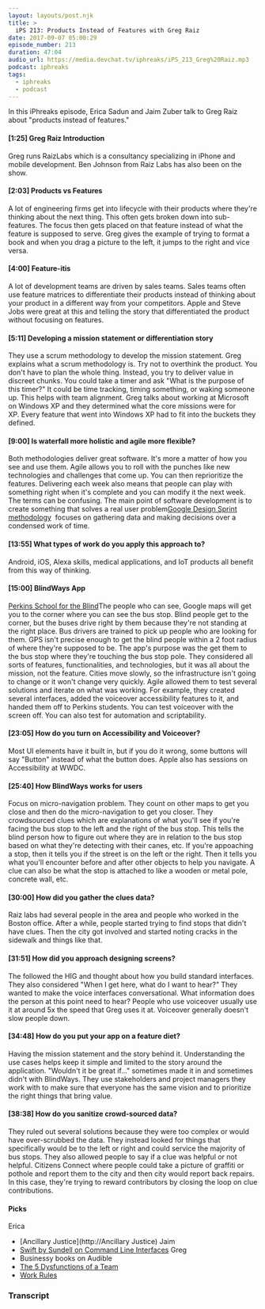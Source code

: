 ```yaml
---
layout: layouts/post.njk
title: >
  iPS 213: Products Instead of Features with Greg Raiz
date: 2017-09-07 05:00:29
episode_number: 213
duration: 47:04
audio_url: https://media.devchat.tv/iphreaks/iPS_213_Greg%20Raiz.mp3
podcast: iphreaks
tags:
  - iphreaks
  - podcast
---
```


In this iPhreaks episode, Erica Sadun and Jaim Zuber talk to Greg Raiz about "products instead of features."

#### [1:25] Greg Raiz Introduction

Greg runs RaizLabs which is a consultancy specializing in iPhone and mobile development. Ben Johnson from Raiz Labs has also been on the show.

#### [2:03] Products vs Features

A lot of engineering firms get into lifecycle with their products where they're thinking about the next thing. This often gets broken down into sub-features. The focus then gets placed on that feature instead of what the feature is supposed to serve. Greg gives the example of trying to format a book and when you drag a picture to the left, it jumps to the right and vice versa.

#### [4:00] Feature-itis

A lot of development teams are driven by sales teams. Sales teams often use feature matrices to differentiate their products instead of thinking about your product in a different way from your competitors. Apple and Steve Jobs were great at this and telling the story that differentiated the product without focusing on features.

#### [5:11] Developing a mission statement or differentiation story

They use a scrum methodology to develop the mission statement. Greg explains what a scrum methodology is. Try not to overthink the product. You don't have to plan the whole thing. Instead, you try to deliver value in discreet chunks. You could take a timer and ask "What is the purpose of this timer?" It could be time tracking, timing something, or waking someone up. This helps with team alignment. Greg talks about working at Microsoft on Windows XP and they determined what the core missions were for XP.&nbsp;Every feature that went into Windows XP had to fit into the buckets they defined.

#### [9:00] Is waterfall more holistic and agile more flexible?

Both methodologies deliver great software. It's more a matter of how you see and use them. Agile allows you to roll with the punches like new technologies and challenges that come up. You can then reprioritize the features. Delivering each week also means that people can play with something right when it's complete and you can modify it the next week. The terms can be confusing. The main point of software development is to create something that solves a real user problem[Google Design Sprint methodology](http://www.gv.com/sprint/)&nbsp; focuses on gathering data and making decisions over a condensed work of time.

#### [13:55] What types of work do you apply this approach to?

Android, iOS, Alexa skills, medical applications, and IoT products all benefit from this way of thinking.

#### [15:00] BlindWays App

[Perkins School for the Blind](http://www.perkins.org/)The people who can see, Google maps will get you to the corner where you can see the bus stop. Blind people get to the corner, but the buses drive right by them because they're not standing at the right place. Bus drivers are trained to pick up people who are looking for them. GPS isn't precise enough to get the blind people within a 2 foot radius of where they're supposed to be. The app's purpose was the get them to the bus stop where they're touching the bus stop pole. They considered all sorts of features, functionalities, and technologies, but it was all about the mission, not the feature. Cities move slowly, so the infrastructure isn't going to change or it won't change very quickly. Agile allowed them to test several solutions and iterate on what was working. For example, they created several interfaces, added the voiceover accessibility features to it, and handed them off to Perkins students. You can test voiceover with the screen off. You can also test for automation and scriptability.

#### [23:05] How do you turn on Accessibility and Voiceover?

Most UI elements have it built in, but if you do it wrong, some buttons will say "Button" instead of what the button does. Apple also has sessions on Accessibility at WWDC.

#### [25:40] How BlindWays works for users

Focus on micro-navigation problem. They count on other maps to get you close and then do the micro-navigation to get you closer. They crowdsourced clues which are explanations of what you'll see if you're facing the bus stop to the left and the right of the bus stop. This tells the blind person how to figure out where they are in relation to the bus stop based on what they're detecting with their canes, etc. If you're appoaching a stop, then it tells you if the street is on the left or the right. Then it tells you what you'll encounter before and after other objects to help you navigate. A clue can also be what the stop is attached to like a wooden or metal pole, concrete wall, etc.

#### [30:00] How did you gather the clues data?

Raiz labs had several people in the area and people who worked in the Boston office. After a while, people started trying to find stops that didn't have clues. Then the city got involved and started noting cracks in the sidewalk and things like that.

#### [31:51] How did you approach designing screens?

The followed the HIG and thought about how you build standard interfaces. They also considered "When I get here, what do I want to hear?" They wanted to make the voice interfaces conversational. What information does the person at this point need to hear? People who use voiceover usually use it at around 5x the speed that Greg uses it at. Voiceover generally doesn't slow people down.

#### [34:48] How do you put your app on a feature diet?

Having the mission statement and the story behind it. Understanding the use cases helps keep it simple and limited to the story around the application. "Wouldn't it be great if..." sometimes made it in and sometimes didn't with BlindWays. They use stakeholders and project managers they work with to make sure that everyone has the same vision and to prioritize the right things that bring value.

#### [38:38] How do you sanitize crowd-sourced data?

They ruled out several solutions because they were too complex or would have over-scrubbed the data. They instead looked for things that specifically would be to the left or right and could service the majority of bus stops. They also allowed people to say if a clue was helpful or not helpful. Citizens Connect where people could take a picture of graffiti or pothole and report them to the city and then city would report back repairs. In this case, they're trying to reward contributors by closing the loop on clue contributions.

#### Picks

Erica

- [Ancillary Justice](http://Ancillary Justice)
  Jaim
- [Swift by Sundell on Command Line Interfaces](https://www.swiftbysundell.com/posts/building-a-command-line-tool-using-the-swift-package-manager)
  Greg
- Businessy books on Audible
- [The 5 Dysfunctions of a Team](http://amzn.to/2vKTu4T)
- [Work Rules](http://amzn.to/2jcDXZE)

### Transcript
